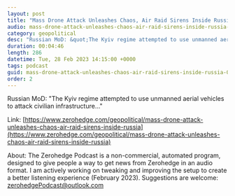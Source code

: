 ```yaml
---
layout: post
title: "Mass Drone Attack Unleashes Chaos, Air Raid Sirens Inside Russia"
audio: mass-drone-attack-unleashes-chaos-air-raid-sirens-inside-russia-0
category: geopolitical
desc: "Russian MoD: &quot;The Kyiv regime attempted to use unmanned aerial vehicles to attack civilian infrastructure...&quot; "
duration: 00:04:46
length: 286
datetime: Tue, 28 Feb 2023 14:15:00 +0000
tags: podcast
guid: mass-drone-attack-unleashes-chaos-air-raid-sirens-inside-russia-0
order: 2
---
```

Russian MoD: &quot;The Kyiv regime attempted to use unmanned aerial vehicles to attack civilian infrastructure...&quot; 

Link: [https://www.zerohedge.com/geopolitical/mass-drone-attack-unleashes-chaos-air-raid-sirens-inside-russia](https://www.zerohedge.com/geopolitical/mass-drone-attack-unleashes-chaos-air-raid-sirens-inside-russia)

About: The Zerohedge Podcast is a non-commercial, automated program, designed to give people a way to get news from Zerohedge in an audio format.  I am actively working on tweaking and improving the setup to create a better listening experience (February 2023).  Suggestions are welcome: [zerohedgePodcast@outlook.com](mailto:zerohedgePodcast@outlook.com)